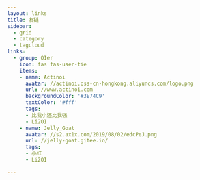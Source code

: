 ```yaml
---
layout: links
title: 友链
sidebar:
  - grid
  - category
  - tagcloud
links:
  - group: OIer
    icon: fas fas-user-tie
    items:
    - name: Actinoi
      avatar: //actinoi.oss-cn-hongkong.aliyuncs.com/logo.png
      url: //www.actinoi.com
      backgroundColor: '#3E74C9'
      textColor: '#fff'
      tags:
      - 比我小还比我强
      - Li2OI
    - name: Jelly_Goat
      avatar: //s2.ax1x.com/2019/08/02/edcPeJ.png
      url: //jelly-goat.gitee.io/
      tags:
      - 小红
      - Li2OI

---
```

